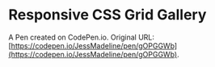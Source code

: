 # Responsive CSS Grid Gallery 

A Pen created on CodePen.io. Original URL: [https://codepen.io/JessMadeline/pen/gOPGGWb](https://codepen.io/JessMadeline/pen/gOPGGWb).


